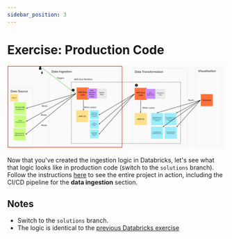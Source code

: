 ```yaml
---
sidebar_position: 3
---
```

# Exercise: Production Code
![project-structure-ingestion-navi.png](./assets/project-structure-ingestion-navi.png)

Now that you've created the ingestion logic in Databricks, let's see what that logic looks like in production code (switch to the `solutions` branch). Follow the instructions [here](https://github.com/data-derp/exercise-co2-vs-temperature-production-code#quickstart) to see the entire project in action, including the CI/CD pipeline for the **data ingestion** section.

## Notes
* Switch to the `solutions` branch.
* The logic is identical to the [previous Databricks exercise](https://github.com/data-derp/exercise-co2-vs-temperature-databricks#data-ingestion)